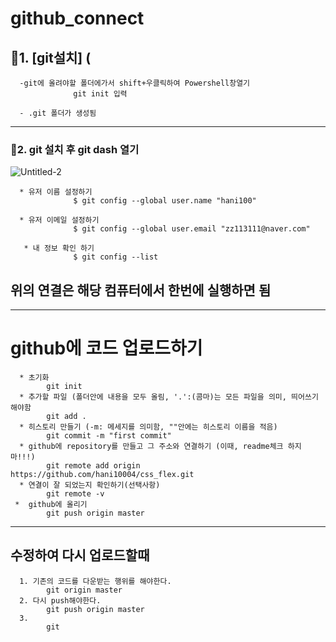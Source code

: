 # github_connect


## 🍩1.  [git설치] (
      
      -git에 올려야할 폴더에가서 shift+우클릭하여 Powershell창열기 
                  git init 입력
                  
      - .git 폴더가 생성됨
 -----------------------      
      

### 🍩2. git 설치 후 git dash 열기

![Untitled-2](https://user-images.githubusercontent.com/129706997/235418164-47cb9d57-709d-480d-8fc3-584a4654d036.png)

      * 유저 이름 설정하기 
                  $ git config --global user.name "hani100"

      * 유저 이메일 설정하기
                  $ git config --global user.email "zz113111@naver.com"

       * 내 정보 확인 하기
                  $ git config --list
                  
## 위의 연결은 해당 컴퓨터에서 한번에 실행하면 됨
----------------------

# github에 코드 업로드하기
      * 초기화
            git init
      * 추가할 파일 (폴더안에 내용을 모두 올림, '.':(콤마)는 모든 파일을 의미, 띄어쓰기 해야함  
            git add . 
      * 히스토리 만들기 (-m: 메세지를 의미함, ""안에는 히스토리 이름을 적음)
            git commit -m "first commit"
      * github에 repository를 만들고 그 주소와 연결하기 (이때, readme체크 하지 마!!!)
            git remote add origin https://github.com/hani10004/css_flex.git
      * 연결이 잘 되었는지 확인하기(선택사항)
            git remote -v
     *  github에 올리기
            git push origin master
----------------------
## 수정하여 다시 업로드할때
      1. 기존의 코드를 다운받는 행위를 해야한다.
            git origin master 
      2. 다시 push해야한다.
            git push origin master
      3. 
            git 

